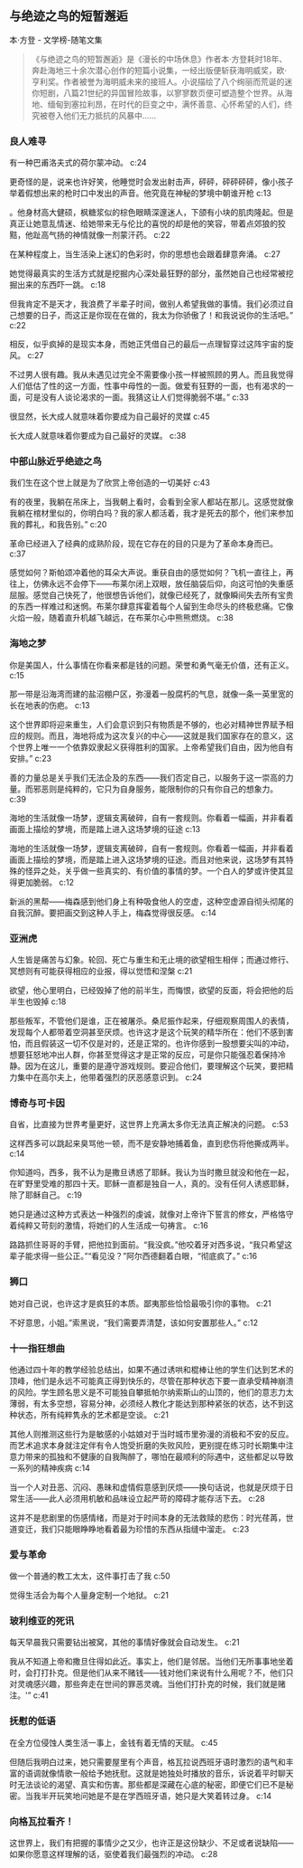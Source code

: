 ## 与绝迹之鸟的短暂邂逅

本·方登  -  文学榜-随笔文集

> 《与绝迹之鸟的短暂邂逅》是《漫长的中场休息》作者本·方登耗时18年、奔赴海地三十余次潜心创作的短篇小说集，一经出版便斩获海明威奖，欧·亨利奖。作者被誉为海明威未来的接班人。小说描绘了八个绚丽而荒诞的迷你短剧，八篇21世纪的异国冒险故事，以寥寥数页便可塑造整个世界。从海地、缅甸到塞拉利昂，在时代的巨变之中，满怀善意、心怀希望的人们，终究被卷入他们无力抵抗的风暴中……


### 良人难寻

有一种巴甫洛夫式的荷尔蒙冲动。 c:24

更奇怪的是，说来也许好笑，他睡觉时会发出射击声，砰砰，砰砰砰砰，像小孩子举着假想出来的枪时口中发出的声音。他究竟在神秘的梦境中朝谁开枪 c:13

。他身材高大健硕，枫糖浆似的棕色眼睛深邃迷人，下颌有小块的肌肉隆起。但是真正让她意乱情迷、给她带来无与伦比的喜悦的却是他的笑容，带着点郊狼的狡黠，他趾高气扬的神情就像一剂蒙汗药。 c:22

在某种程度上，当生活染上迷幻的色彩时，你的思想也会跟着肆意奔涌。 c:27

她觉得最真实的生活方式就是挖掘内心深处最狂野的部分，虽然她自己也经常被挖掘出来的东西吓一跳。 c:18

但我肯定不是天才，我浪费了半辈子时间，做别人希望我做的事情。我们必须过自己想要的日子，而这正是你现在在做的，我太为你骄傲了！和我说说你的生活吧。” c:22

相反，似乎疯掉的是现实本身，而她正凭借自己的最后一点理智穿过这阵宇宙的旋风。 c:27

不过男人很有趣。我从未遇见过完全不需要像小孩一样被照顾的男人。而且我觉得人们低估了性的这一方面，性事中母性的一面。做爱有狂野的一面，也有渴求的一面，可是没有人谈论渴求的一面。我猜这让人们觉得脆弱不堪。” c:33

很显然，长大成人就意味着你要成为自己最好的灵媒 c:45

长大成人就意味着你要成为自己最好的灵媒。 c:38

### 中部山脉近乎绝迹之鸟

我们生在这个世上就是为了欣赏上帝创造的一切美好 c:43

有的夜里，我躺在吊床上，当我朝上看时，会看到全家人都站在那儿。这感觉就像我躺在棺材里似的，你明白吗？我的家人都活着，我才是死去的那个，他们来参加我的葬礼，和我告别。” c:20

革命已经进入了经典的成熟阶段，现在它存在的目的只是为了革命本身而已。 c:37

感觉如何？斯帕颂冲着他的耳朵大声说。重获自由的感觉如何？飞机一直往上，再往上，仿佛永远不会停下——布莱尔闭上双眼，放任脑袋后仰，向这可怕的失重感屈服。感觉自己快死了，他很想告诉他们，就像已经死了，就像瞬间失去所有宝贵的东西一样难过和迷惘。布莱尔肆意挥霍着每个人留到生命尽头的终极悲痛。它像火焰一般，随着直升机越飞越远，在布莱尔心中熊熊燃烧。
 c:38

### 海地之梦

你是美国人，什么事情在你看来都是钱的问题。荣誉和勇气毫无价值，还有正义。 c:15

那一带是沿海湾而建的盐沼棚户区，弥漫着一股腐朽的气息，就像一条一英里宽的长在地表的伤疤。 c:13

这个世界即将迎来重生，人们会意识到只有物质是不够的，也必对精神世界赋予相应的规则。而且，海地将成为这次复兴的中心——这就是我们国家存在的意义，这个世界上唯一一个依靠奴隶起义获得胜利的国家。上帝希望我们自由，因为他自有安排。” c:23

善的力量总是关乎我们无法企及的东西——我们否定自己，以服务于这一崇高的力量。而邪恶则是纯粹的，它只为自身服务，能限制你的只有你自己的想象力。 c:39

海地的生活就像一场梦，逻辑支离破碎，自有一套规则。你看着一幅画，并非看着画面上描绘的梦境，而是踏上进入这场梦境的征途 c:13

海地的生活就像一场梦，逻辑支离破碎，自有一套规则。你看着一幅画，并非看着画面上描绘的梦境，而是踏上进入这场梦境的征途。而且对他来说，这场梦有其特殊的怪异之处，关乎做一些真实的、有价值的事情的梦。一个白人的梦或许使其显得更加脆弱。 c:12

新派的黑帮——梅森感到他们身上有种吸食他人的空虚，这种空虚源自彻头彻尾的自我沉醉。要把画交到这种人手上，梅森觉得很反感。
 c:14

### 亚洲虎

人生皆是痛苦与幻象。轮回、死亡与重生和无止境的欲望相生相伴；而通过修行、冥想则有可能获得相应的业报，得以觉悟和涅槃 c:21

欲望，他心里明白，已经毁掉了他的前半生，而悔恨，欲望的反面，将会把他的后半生也毁掉 c:18

那些叛军，不管他们是谁，正在被屠杀。桑尼振作起来，仔细观察周围人的表情，发现每个人都带着空洞甚至厌烦。也许这才是这个玩笑的精华所在：他们不感到害怕，而且假装这一切不仅是对的，还是正常的。也许你感到一股想要尖叫的冲动，想要狂怒地冲出人群，你甚至觉得这才是正常的反应，可是你只能强忍着保持冷静。因为在这儿，重要的是遵守游戏规则。要迎合他们，要理解这个玩笑，要把精力集中在高尔夫上，他带着强烈的厌恶感意识到。 c:24

### 博奇与可卡因

自省，比直接为世界考量更好，这世界上充满太多你无法真正解决的问题。 c:53

这样西多可以跳起来臭骂他一顿，而不是安静地捕着鱼，直到悲伤将他撕成两半。 c:14

你知道吗，西多，我不认为是撒旦诱惑了耶稣。我认为当时撒旦就没和他在一起，在旷野里受难的那四十天。耶稣一直都是独自一人，真的。没有任何人诱惑耶稣，除了耶稣自己。 c:19

她只是通过这种方式表达一种强烈的虔诚，就像对上帝许下誓言的修女，严格恪守着纯粹又苛刻的激情，将她们的人生活成一句祷言。
 c:16

路路抓住哥哥的手臂，把他拉到面前。“我没疯。”他咬着牙对西多说，“我只希望这辈子能求得一些公正。”“看见没？”阿尔西德翻着白眼，“彻底疯了。” c:16

### 狮口

她对自己说，也许这才是疯狂的本质。鄙夷那些恰恰最吸引你的事物。 c:21

不好意思，小姐。”索黑说，“我们需要弄清楚，该如何安置那些人。” c:12

### 十一指狂想曲

他通过四十年的教学经验总结出，如果不通过诱哄和棍棒让他的学生们达到艺术的顶峰，他们是永远不可能真正得到快乐的，尽管在那种状态下要一直承受精神崩溃的风险。学生顾名思义是不可能独自攀抵帕尔纳索斯山的山顶的，他们的意志力太薄弱，有太多空想，容易分神，必须经人教化才能达到那种紧张的状态，达不到这种状态，所有纯粹隽永的艺术都是空谈。 c:21

其他人则推测这些行为是敏感的小姑娘对于当时城市里弥漫的消极和不安的反应。而艺术追求本身就注定伴有令人饱受折磨的失败风险，更别提在练习时长期集中注意力带来的孤独和不健康的自我陶醉了，哪怕在最顺利的际遇中，这些都足以导致一系列的精神疾病 c:14

当一个人对丑恶、沉闷、愚昧和虚情假意感到厌烦——换句话说，也就是厌烦于日常生活——此人必须用机敏和品味设立起严苛的障碍才能存活下去。
 c:28

这并不是悲剧里的伤感情绪，而是对于时间本身的无法救赎的悲伤：时光荏苒，世道变迁，我们只能眼睁睁地看着最为珍惜的东西从指缝中溜走。
 c:23

### 爱与革命

做一个普通的教工太太，这件事打击了我 c:50

觉得生活会为每个人量身定制一个地狱。 c:21

### 玻利维亚的死讯

每天早晨我只需要钻出被窝，其他的事情好像就会自动发生。 c:21

我从不知道上帝和撒旦住得如此近。事实上，他们是邻居。当他们无所事事地坐着时，会打打扑克。但是他们从来不赌钱——钱对他们来说有什么用呢？不，他们只对灵魂感兴趣，那些奔走在世间的罪恶灵魂。当他们打扑克的时候，我们就是赌注。'” c:41

### 抚慰的低语

在全方位侵蚀人类生活一事上，金钱有着无情的天赋。 c:45

但随后我明白过来，她只需要屋里有个声音，格瓦拉说西班牙语时激烈的语气和丰富的语调就像情歌一般给予她抚慰。这就是她独处时播放的音乐，诉说着平时聊天时无法谈论的渴望、真实和伤害。那些都是深藏在心底的秘密，即便它们已不是秘密。当我半开玩笑地问她是不是在学西班牙语，她只是大笑着转过身。 c:14

### 向格瓦拉看齐！

这世界上，我们有把握的事情少之又少，也许正是这份缺少、不足或者说缺陷——如果你愿意这样理解的话，驱使着我们最强烈的冲动。 c:28